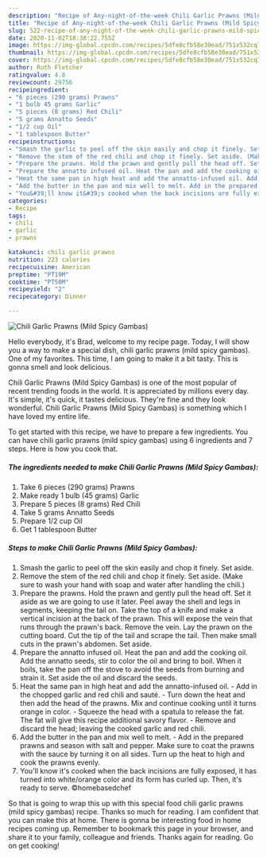 ```yaml
---
description: "Recipe of Any-night-of-the-week Chili Garlic Prawns (Mild Spicy Gambas)"
title: "Recipe of Any-night-of-the-week Chili Garlic Prawns (Mild Spicy Gambas)"
slug: 522-recipe-of-any-night-of-the-week-chili-garlic-prawns-mild-spicy-gambas
date: 2020-11-02T18:38:22.755Z
image: https://img-global.cpcdn.com/recipes/5dfe8cfb58e30ead/751x532cq70/chili-garlic-prawns-mild-spicy-gambas-recipe-main-photo.jpg
thumbnail: https://img-global.cpcdn.com/recipes/5dfe8cfb58e30ead/751x532cq70/chili-garlic-prawns-mild-spicy-gambas-recipe-main-photo.jpg
cover: https://img-global.cpcdn.com/recipes/5dfe8cfb58e30ead/751x532cq70/chili-garlic-prawns-mild-spicy-gambas-recipe-main-photo.jpg
author: Ruth Fletcher
ratingvalue: 4.8
reviewcount: 29756
recipeingredient:
- "6 pieces (290 grams) Prawns"
- "1 bulb 45 grams Garlic"
- "5 pieces (8 grams) Red Chili"
- "5 grams Annatto Seeds"
- "1/2 cup Oil"
- "1 tablespoon Butter"
recipeinstructions:
- "Smash the garlic to peel off the skin easily and chop it finely. Set aside."
- "Remove the stem of the red chili and chop it finely. Set aside. (Make sure to wash your hand with soap and water after handling the chili.)"
- "Prepare the prawns. Hold the prawn and gently pull the head off. Set it aside as we are going to use it later. Peel away the shell and legs in segments, keeping the tail on. Take the top of a knife and make a vertical incision at the back of the prawn. This will expose the vein that runs through the prawn&#39;s back. Remove the vein. Lay the prawn on the cutting board. Cut the tip of the tail and scrape the tail. Then make small cuts in the prawn&#39;s abdomen. Set aside."
- "Prepare the annatto infused oil. Heat the pan and add the cooking oil. Add the annatto seeds, stir to color the oil and bring to boil. When it boils, take the pan off the stove to avoid the seeds from burning and strain it. Set aside the oil and discard the seeds."
- "Heat the same pan in high heat and add the annatto-infused oil. Add in the chopped garlic and red chili and sauté. Turn down the heat and then add the head of the prawns. Mix and continue cooking until it turns orange in color. Squeeze the head with a spatula to release the fat. The fat will give this recipe additional savory flavor. Remove and discard the head; leaving the cooked garlic and red chili."
- "Add the butter in the pan and mix well to melt. Add in the prepared prawns and season with salt and pepper. Make sure to coat the prawns with the sauce by turning it on all sides. Turn up the heat to high and cook the prawns evenly."
- "You&#39;ll know it&#39;s cooked when the back incisions are fully exposed, it has turned into white/orange color and its form has curled up. Then, it&#39;s ready to serve. ©homebasedchef"
categories:
- Recipe
tags:
- chili
- garlic
- prawns

katakunci: chili garlic prawns 
nutrition: 223 calories
recipecuisine: American
preptime: "PT19M"
cooktime: "PT50M"
recipeyield: "2"
recipecategory: Dinner

---
```



![Chili Garlic Prawns (Mild Spicy Gambas)](https://img-global.cpcdn.com/recipes/5dfe8cfb58e30ead/751x532cq70/chili-garlic-prawns-mild-spicy-gambas-recipe-main-photo.jpg)

Hello everybody, it's Brad, welcome to my recipe page. Today, I will show you a way to make a special dish, chili garlic prawns (mild spicy gambas). One of my favorites. This time, I am going to make it a bit tasty. This is gonna smell and look delicious.

Chili Garlic Prawns (Mild Spicy Gambas) is one of the most popular of recent trending foods in the world. It is appreciated by millions every day. It's simple, it's quick, it tastes delicious. They're fine and they look wonderful. Chili Garlic Prawns (Mild Spicy Gambas) is something which I have loved my entire life.




To get started with this recipe, we have to prepare a few ingredients. You can have chili garlic prawns (mild spicy gambas) using 6 ingredients and 7 steps. Here is how you cook that.

<!--inarticleads1-->

##### The ingredients needed to make Chili Garlic Prawns (Mild Spicy Gambas):

1. Take 6 pieces (290 grams) Prawns
1. Make ready 1 bulb (45 grams) Garlic
1. Prepare 5 pieces (8 grams) Red Chili
1. Take 5 grams Annatto Seeds
1. Prepare 1/2 cup Oil
1. Get 1 tablespoon Butter




<!--inarticleads2-->

##### Steps to make Chili Garlic Prawns (Mild Spicy Gambas):

1. Smash the garlic to peel off the skin easily and chop it finely. Set aside.
1. Remove the stem of the red chili and chop it finely. Set aside. (Make sure to wash your hand with soap and water after handling the chili.)
1. Prepare the prawns. Hold the prawn and gently pull the head off. Set it aside as we are going to use it later. Peel away the shell and legs in segments, keeping the tail on. Take the top of a knife and make a vertical incision at the back of the prawn. This will expose the vein that runs through the prawn&#39;s back. Remove the vein. Lay the prawn on the cutting board. Cut the tip of the tail and scrape the tail. Then make small cuts in the prawn&#39;s abdomen. Set aside.
1. Prepare the annatto infused oil. Heat the pan and add the cooking oil. Add the annatto seeds, stir to color the oil and bring to boil. When it boils, take the pan off the stove to avoid the seeds from burning and strain it. Set aside the oil and discard the seeds.
1. Heat the same pan in high heat and add the annatto-infused oil. - Add in the chopped garlic and red chili and sauté. - Turn down the heat and then add the head of the prawns. Mix and continue cooking until it turns orange in color. - Squeeze the head with a spatula to release the fat. The fat will give this recipe additional savory flavor. - Remove and discard the head; leaving the cooked garlic and red chili.
1. Add the butter in the pan and mix well to melt. - Add in the prepared prawns and season with salt and pepper. Make sure to coat the prawns with the sauce by turning it on all sides. Turn up the heat to high and cook the prawns evenly.
1. You&#39;ll know it&#39;s cooked when the back incisions are fully exposed, it has turned into white/orange color and its form has curled up. Then, it&#39;s ready to serve. ©homebasedchef




So that is going to wrap this up with this special food chili garlic prawns (mild spicy gambas) recipe. Thanks so much for reading. I am confident that you can make this at home. There is gonna be interesting food in home recipes coming up. Remember to bookmark this page in your browser, and share it to your family, colleague and friends. Thanks again for reading. Go on get cooking!
